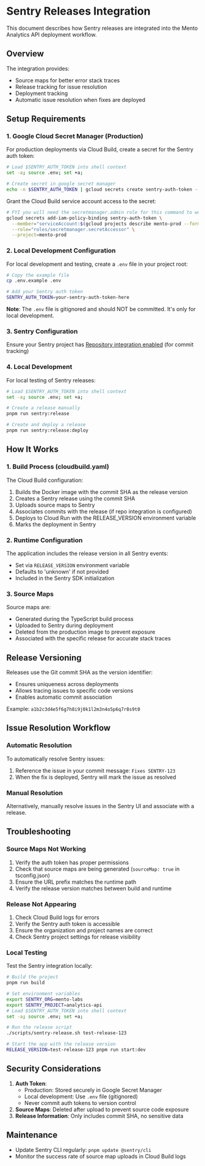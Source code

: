 # Sentry Releases Integration

This document describes how Sentry releases are integrated into the Mento Analytics API deployment workflow.

## Overview

The integration provides:

- Source maps for better error stack traces
- Release tracking for issue resolution
- Deployment tracking
- Automatic issue resolution when fixes are deployed

## Setup Requirements

### 1. Google Cloud Secret Manager (Production)

For production deployments via Cloud Build, create a secret for the Sentry auth token:

```bash
# Load $SENTRY_AUTH_TOKEN into shell context
set -a; source .env; set +a;

# Create secret in google secret manager
echo -n $SENTRY_AUTH_TOKEN | gcloud secrets create sentry-auth-token --data-file=- --project=mento-prod
```

Grant the Cloud Build service account access to the secret:

```bash
# FYI you will need the secretmanager.admin role for this command to work
gcloud secrets add-iam-policy-binding sentry-auth-token \
  --member="serviceAccount:$(gcloud projects describe mento-prod --format="value(projectNumber)")@cloudbuild.gserviceaccount.com" \
  --role="roles/secretmanager.secretAccessor" \
  --project=mento-prod
```

### 2. Local Development Configuration

For local development and testing, create a `.env` file in your project root:

```bash
# Copy the example file
cp .env.example .env

# Add your Sentry auth token
SENTRY_AUTH_TOKEN=your-sentry-auth-token-here
```

**Note**: The `.env` file is gitignored and should NOT be committed. It's only for local development.

### 3. Sentry Configuration

Ensure your Sentry project has [Repository integration enabled](https://mento-labs.sentry.io/settings/integrations/github/) (for commit tracking)

### 4. Local Development

For local testing of Sentry releases:

```bash
# Load $SENTRY_AUTH_TOKEN into shell context
set -a; source .env; set +a;

# Create a release manually
pnpm run sentry:release

# Create and deploy a release
pnpm run sentry:release:deploy
```

## How It Works

### 1. Build Process (cloudbuild.yaml)

The Cloud Build configuration:

1. Builds the Docker image with the commit SHA as the release version
2. Creates a Sentry release using the commit SHA
3. Uploads source maps to Sentry
4. Associates commits with the release (if repo integration is configured)
5. Deploys to Cloud Run with the RELEASE_VERSION environment variable
6. Marks the deployment in Sentry

### 2. Runtime Configuration

The application includes the release version in all Sentry events:

- Set via `RELEASE_VERSION` environment variable
- Defaults to 'unknown' if not provided
- Included in the Sentry SDK initialization

### 3. Source Maps

Source maps are:

- Generated during the TypeScript build process
- Uploaded to Sentry during deployment
- Deleted from the production image to prevent exposure
- Associated with the specific release for accurate stack traces

## Release Versioning

Releases use the Git commit SHA as the version identifier:

- Ensures uniqueness across deployments
- Allows tracing issues to specific code versions
- Enables automatic commit association

Example: `a1b2c3d4e5f6g7h8i9j0k1l2m3n4o5p6q7r8s9t0`

## Issue Resolution Workflow

### Automatic Resolution

To automatically resolve Sentry issues:

1. Reference the issue in your commit message: `Fixes SENTRY-123`
2. When the fix is deployed, Sentry will mark the issue as resolved

### Manual Resolution

Alternatively, manually resolve issues in the Sentry UI and associate with a release.

## Troubleshooting

### Source Maps Not Working

1. Verify the auth token has proper permissions
2. Check that source maps are being generated (`sourceMap: true` in tsconfig.json)
3. Ensure the URL prefix matches the runtime path
4. Verify the release version matches between build and runtime

### Release Not Appearing

1. Check Cloud Build logs for errors
2. Verify the Sentry auth token is accessible
3. Ensure the organization and project names are correct
4. Check Sentry project settings for release visibility

### Local Testing

Test the Sentry integration locally:

```bash
# Build the project
pnpm run build

# Set environment variables
export SENTRY_ORG=mento-labs
export SENTRY_PROJECT=analytics-api
# Load $SENTRY_AUTH_TOKEN into shell context
set -a; source .env; set +a;

# Run the release script
./scripts/sentry-release.sh test-release-123

# Start the app with the release version
RELEASE_VERSION=test-release-123 pnpm run start:dev
```

## Security Considerations

1. **Auth Token**:
   - Production: Stored securely in Google Secret Manager
   - Local development: Use `.env` file (gitignored)
   - Never commit auth tokens to version control
2. **Source Maps**: Deleted after upload to prevent source code exposure
3. **Release Information**: Only includes commit SHA, no sensitive data

## Maintenance

- Update Sentry CLI regularly: `pnpm update @sentry/cli`
- Monitor the success rate of source map uploads in Cloud Build logs
